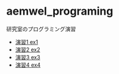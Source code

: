 # aemwel_programing
研究室のプログラミング演習

- [演習1 ex1](ex1/README.md)
- [演習2 ex2](ex2/README.md)
- [演習3 ex3](ex3/README.md)
- [演習4 ex4](ex4/README.md)
